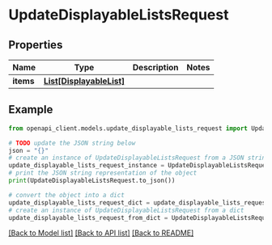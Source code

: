 # UpdateDisplayableListsRequest


## Properties

Name | Type | Description | Notes
------------ | ------------- | ------------- | -------------
**items** | [**List[DisplayableList]**](DisplayableList.md) |  | 

## Example

```python
from openapi_client.models.update_displayable_lists_request import UpdateDisplayableListsRequest

# TODO update the JSON string below
json = "{}"
# create an instance of UpdateDisplayableListsRequest from a JSON string
update_displayable_lists_request_instance = UpdateDisplayableListsRequest.from_json(json)
# print the JSON string representation of the object
print(UpdateDisplayableListsRequest.to_json())

# convert the object into a dict
update_displayable_lists_request_dict = update_displayable_lists_request_instance.to_dict()
# create an instance of UpdateDisplayableListsRequest from a dict
update_displayable_lists_request_from_dict = UpdateDisplayableListsRequest.from_dict(update_displayable_lists_request_dict)
```
[[Back to Model list]](../README.md#documentation-for-models) [[Back to API list]](../README.md#documentation-for-api-endpoints) [[Back to README]](../README.md)


